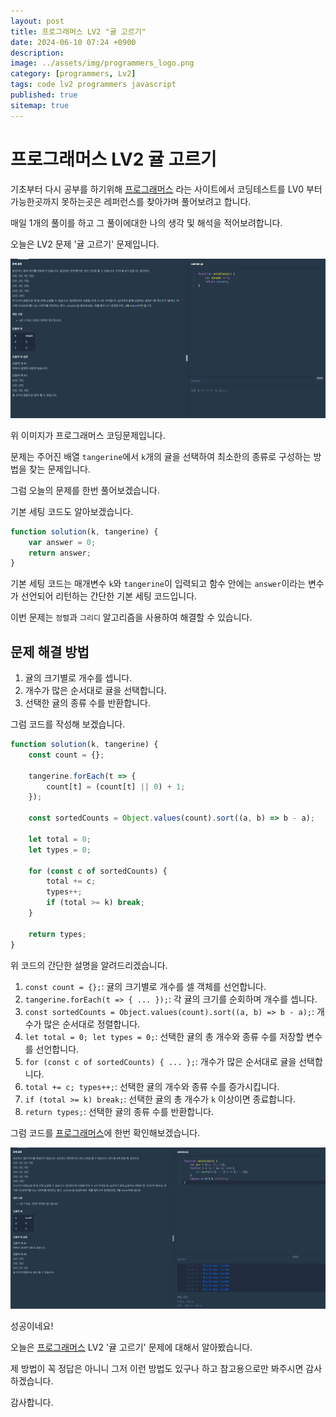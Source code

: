 ```yaml
---
layout: post
title: 프로그래머스 LV2 "귤 고르기"
date: 2024-06-10 07:24 +0900
description: 
image: ../assets/img/programmers_logo.png
category: [programmers, Lv2]
tags: code lv2 programmers javascript
published: true
sitemap: true
---
```


# 프로그래머스 LV2 귤 고르기

  기초부터 다시 공부를 하기위해 [프로그래머스](https://programmers.co.kr/) 라는 사이트에서
  코딩테스트를 LV0 부터 가능한곳까지 못하는곳은 레퍼런스를 찾아가며 풀어보려고 합니다.

  매일 1개의 풀이를 하고 그 풀이에대한 나의 생각 및 해석을 적어보려합니다.

  오늘은 LV2 문제 '귤 고르기' 문제입니다.

  ![프로그래머스 이미지](/assets/img/post56_01.png)

  위 이미지가 프로그래머스 코딩문제입니다.
  
  문제는 주어진 배열 `tangerine`에서 `k`개의 귤을 선택하여 최소한의 종류로 구성하는 방법을 찾는 문제입니다.

  그럼 오늘의 문제를 한번 풀어보겠습니다.

  기본 세팅 코드도 알아보겠습니다.

```javascript
function solution(k, tangerine) {
    var answer = 0;
    return answer;
}
```

기본 세팅 코드는 매개변수 `k`와 `tangerine`이 입력되고 함수 안에는 `answer`이라는 변수가 선언되어 리턴하는 간단한 기본 세팅 코드입니다.

이번 문제는 `정렬`과 `그리디` 알고리즘을 사용하여 해결할 수 있습니다.

## 문제 해결 방법

1. 귤의 크기별로 개수를 셉니다.
2. 개수가 많은 순서대로 귤을 선택합니다.
3. 선택한 귤의 종류 수를 반환합니다.

그럼 코드를 작성해 보겠습니다.

```javascript
function solution(k, tangerine) {
    const count = {};
    
    tangerine.forEach(t => {
        count[t] = (count[t] || 0) + 1;
    });
    
    const sortedCounts = Object.values(count).sort((a, b) => b - a);
    
    let total = 0;
    let types = 0;
    
    for (const c of sortedCounts) {
        total += c;
        types++;
        if (total >= k) break;
    }
    
    return types;
}
```

위 코드의 간단한 설명을 알려드리겠습니다.

1. `const count = {};`: 귤의 크기별로 개수를 셀 객체를 선언합니다.
2. `tangerine.forEach(t => { ... });`: 각 귤의 크기를 순회하며 개수를 셉니다.
3. `const sortedCounts = Object.values(count).sort((a, b) => b - a);`: 개수가 많은 순서대로 정렬합니다.
4. `let total = 0; let types = 0;`: 선택한 귤의 총 개수와 종류 수를 저장할 변수를 선언합니다.
5. `for (const c of sortedCounts) { ... };`: 개수가 많은 순서대로 귤을 선택합니다.
6. `total += c; types++;`: 선택한 귤의 개수와 종류 수를 증가시킵니다.
7. `if (total >= k) break;`: 선택한 귤의 총 개수가 `k` 이상이면 종료합니다.
8. `return types;`: 선택한 귤의 종류 수를 반환합니다.

그럼 코드를 [프로그래머스](https://programmers.co.kr/)에 한번 확인해보겠습니다.

![프로그래머스 이미지](/assets/img/post56_02.png)

성공이네요!

오늘은 [프로그래머스](https://programmers.co.kr/) LV2 '귤 고르기' 문제에 대해서 알아봤습니다.

제 방법이 꼭 정답은 아니니 그저 이런 방법도 있구나 하고 참고용으로만 봐주시면 감사하겠습니다.

감사합니다.
